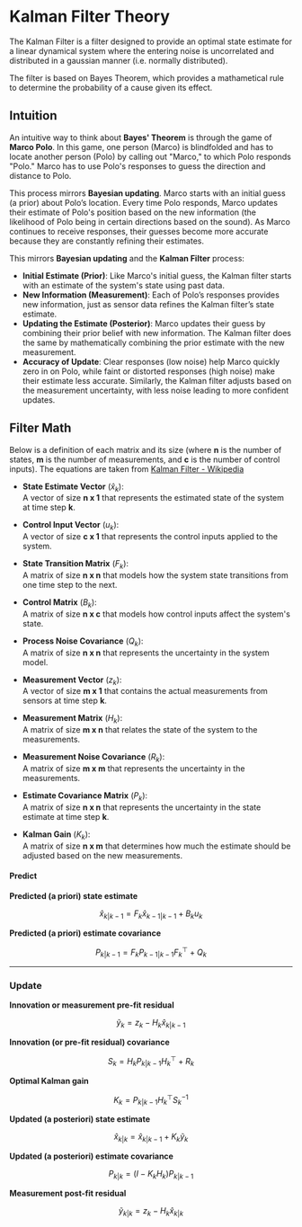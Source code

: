 # Kalman Filter Theory
The Kalman Filter is a filter designed to provide an optimal state estimate for a linear dynamical system where the entering noise is uncorrelated and distributed in a gaussian manner (i.e. normally distributed).

The filter is based on Bayes Theorem, which provides a mathametical rule to determine the probability of a cause given its effect. 

## Intuition

An intuitive way to think about **Bayes' Theorem** is through the game of **Marco Polo**. In this game, one person (Marco) is blindfolded and has to locate another person (Polo) by calling out "Marco," to which Polo responds "Polo." Marco has to use Polo's responses to guess the direction and distance to Polo.

This process mirrors **Bayesian updating**. Marco starts with an initial guess (a prior) about Polo’s location. Every time Polo responds, Marco updates their estimate of Polo's position based on the new information (the likelihood of Polo being in certain directions based on the sound). As Marco continues to receive responses, their guesses become more accurate because they are constantly refining their estimates.

This mirrors **Bayesian updating** and the **Kalman Filter** process:

- **Initial Estimate (Prior)**: Like Marco's initial guess, the Kalman filter starts with an estimate of the system's state using past data.
- **New Information (Measurement)**: Each of Polo’s responses provides new information, just as sensor data refines the Kalman filter’s state estimate.
- **Updating the Estimate (Posterior)**: Marco updates their guess by combining their prior belief with new information. The Kalman filter does the same by mathematically combining the prior estimate with the new measurement.
- **Accuracy of Update**: Clear responses (low noise) help Marco quickly zero in on Polo, while faint or distorted responses (high noise) make their estimate less accurate. Similarly, the Kalman filter adjusts based on the measurement uncertainty, with less noise leading to more confident updates.

## Filter Math

Below is a definition of each matrix and its size (where **n** is the number of states, **m** is the number of measurements, and **c** is the number of control inputs). The equations are taken from [Kalman Filter - Wikipedia](https://en.wikipedia.org/wiki/Kalman_filter)


- **State Estimate Vector** ($\hat{x}_k$):  
  A vector of size **n x 1** that represents the estimated state of the system at time step **k**.

- **Control Input Vector** ($u_k$):  
  A vector of size **c x 1** that represents the control inputs applied to the system.

- **State Transition Matrix** ($F_k$):  
  A matrix of size **n x n** that models how the system state transitions from one time step to the next.

- **Control Matrix** ($B_k$):  
  A matrix of size **n x c** that models how control inputs affect the system's state.

- **Process Noise Covariance** ($Q_k$):  
  A matrix of size **n x n** that represents the uncertainty in the system model.

- **Measurement Vector** ($z_k$):  
  A vector of size **m x 1** that contains the actual measurements from sensors at time step **k**.

- **Measurement Matrix** ($H_k$):  
  A matrix of size **m x n** that relates the state of the system to the measurements.

- **Measurement Noise Covariance** ($R_k$):  
  A matrix of size **m x m** that represents the uncertainty in the measurements.

- **Estimate Covariance Matrix** ($P_k$):  
  A matrix of size **n x n** that represents the uncertainty in the state estimate at time step **k**.

- **Kalman Gain** ($K_k$):  
  A matrix of size **n x m** that determines how much the estimate should be adjusted based on the new measurements.

#### Predict

**Predicted (a priori) state estimate**

$$ \hat{x}_{k|k-1} = F_k \hat{x}_{k-1|k-1} + B_k u_k $$

**Predicted (a priori) estimate covariance**

$$ P_{k|k-1} = F_k P_{k-1|k-1} F_k^\top + Q_k $$

---

### Update

**Innovation or measurement pre-fit residual**

$$ \tilde{y}_k = z_k - H_k \hat{x}_{k|k-1} $$

**Innovation (or pre-fit residual) covariance**

$$ S_k = H_k P_{k|k-1} H_k^\top + R_k $$

**Optimal Kalman gain**

$$ K_k = P_{k|k-1} H_k^\top S_k^{-1} $$

**Updated (a posteriori) state estimate**

$$ \hat{x}_{k|k} = \hat{x}_{k|k-1} + K_k \tilde{y}_k $$

**Updated (a posteriori) estimate covariance**

$$ P_{k|k} = (I - K_k H_k) P_{k|k-1} $$

**Measurement post-fit residual**

$$ \tilde{y}_{k|k} = z_k - H_k \hat{x}_{k|k} $$
